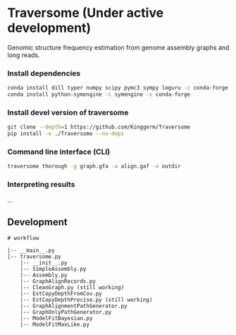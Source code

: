 

# Traversome (Under active development)
Genomic structure frequency estimation from genome assembly graphs and long reads.


### Install dependencies
```bash
conda install dill typer numpy scipy pymc3 sympy loguru -c conda-forge
conda install python-symengine -c symengine -c conda-forge
```

### Install devel version of traversome
```bash
git clone --depth=1 https://github.com/Kinggerm/Traversome
pip install -e ./Traversome --no-deps
```

### Command line interface (CLI)

```bash
traversome thorough -g graph.gfa -a align.gaf -o outdir
```

### Interpreting results
...

## Development

```
# workflow

|-- __main__.py
|-- traversome.py
    |-- __init__.py
    |-- SimpleAssembly.py
    |-- Assembly.py
    |-- GraphAlignRecords.py
    |-- CleanGraph.py (still working)
    |-- EstCopyDepthFromCov.py
    |-- EstCopyDepthPrecise.py (still working)
    |-- GraphAlignmentPathGenerator.py
    |-- GraphOnlyPathGenerator.py
    |-- ModelFitBayesian.py
    |-- ModelFitMaxLike.py
